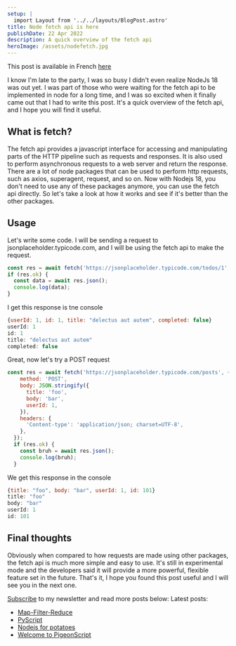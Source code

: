 ```yaml
---
setup: |
  import Layout from '../../layouts/BlogPost.astro'
title: Node fetch api is here
publishDate: 22 Apr 2022
description: A quick overview of the fetch api
heroImage: /assets/nodefetch.jpg
---
```


This post is available in French [here](/postsfr/node-fetch-is-here)

I know I'm late to the party, I was so busy I didn't even realize NodeJs 18 was out yet. I was part of those who were waiting for the fetch api to be implemented in node for a long time, and I was so excited when it finally came out that I had to write this post. It's a quick overview of the fetch api, and I hope you will find it useful. 

## What is fetch?
The fetch api provides a javascript interface for accessing and manipulating parts of the HTTP pipeline such as requests and responses. It is also used to perform asynchronous requests to a web server and return the response.
There are a lot of node packages that can be used to perform http requests, such as axios, superagent, request, and so on. Now with Nodejs 18, you don't need to use any of these packages anymore, you can use the fetch api directly. So let's take a look at how it works and see if it's better than the other packages.

## Usage

Let's write some code. I will be sending a request to jsonplaceholder.typicode.com, and I will be using the fetch api to make the request.


```javascript
const res = await fetch('https://jsonplaceholder.typicode.com/todos/1', );
if (res.ok) {
  const data = await res.json();
  console.log(data);
}
```
I get this response is tne console
```javascript
{userId: 1, id: 1, title: "delectus aut autem", completed: false}
userId: 1
id: 1
title: "delectus aut autem"
completed: false
```
Great, now let's try a POST request

```javascript
const res = await fetch('https://jsonplaceholder.typicode.com/posts', {
    method: 'POST',
    body: JSON.stringify({
      title: 'foo',
      body: 'bar',
      userId: 1,
    }),
    headers: {
      'Content-type': 'application/json; charset=UTF-8',
    },
  });
  if (res.ok) {
    const bruh = await res.json();
    console.log(bruh);
  }
```
We get this response in the console
```javascript
{title: "foo", body: "bar", userId: 1, id: 101}
title: "foo"
body: "bar"
userId: 1
id: 101
```

## Final thoughts
Obviously when compared to how requests are made using other packages, the fetch api is much more simple and easy to use. It's still in experimental mode and the developers said it will provide a more powerful, flexible feature set in the future. That's it, I hope you found this post useful and I will see you in the next one.

[Subscribe](/subscribe) to my newsletter and read more posts below:
Latest posts:
- [Map-Filter-Reduce](/posts/map-filter-reduce)
- [PyScript](/posts/pyscript-a-quick-overview)
- [Nodejs for potatoes](/posts/nodejs-for-potatoes)
- [Welcome to PigeonScript](/posts/welcome-to-pigeonscript)